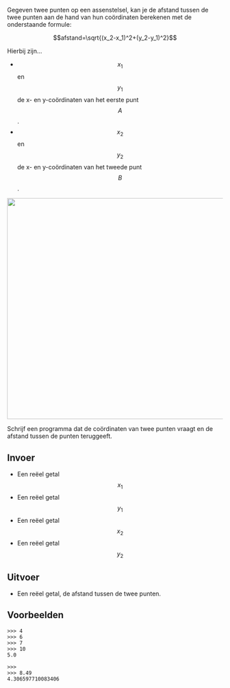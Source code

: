 Gegeven twee punten op een assenstelsel, kan je de afstand tussen de twee punten aan de hand van hun coördinaten berekenen met de onderstaande formule:

$$afstand=\sqrt{(x_2-x_1)^2+(y_2-y_1)^2}$$

Hierbij zijn...
- $$x_1$$ en $$y_1$$ de x- en y-coördinaten van het eerste punt $$A$$.
- $$x_2$$ en $$y_2$$ de x- en y-coördinaten van het tweede punt $$B$$.

<img src="https://cdn.hswstatic.com/gif/distance-formula.jpg" width="516"/>

Schrijf een programma dat de coördinaten van twee punten vraagt en de afstand tussen de punten teruggeeft.

## Invoer

- Een reëel getal $$x_1$$
- Een reëel getal $$y_1$$
- Een reëel getal $$x_2$$
- Een reëel getal $$y_2$$

## Uitvoer

- Een reëel getal, de afstand tussen de twee punten.

## Voorbeelden

```
>>> 4
>>> 6
>>> 7
>>> 10
5.0

>>> 
>>> 8.49
4.306597710083406
```